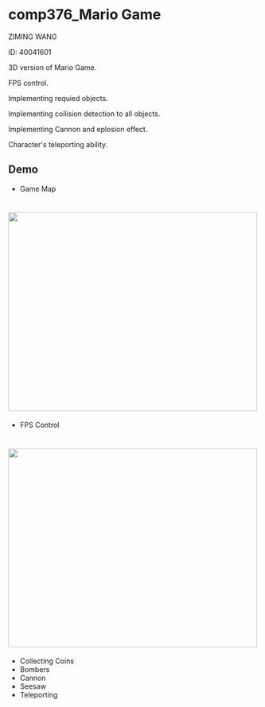# comp376_Mario Game

ZIMING WANG

ID: 40041601

3D version of Mario Game.

FPS control.

Implementing requied objects.

Implementing collision detection to all objects.

Implementing Cannon and eplosion effect.

Character's teleporting ability.

## Demo

* Game Map
<h1 align="left"> <img src="https://github.com/wzm727069/comp376_MarioGame/blob/master/Map.jpg" height="400px" width="500px"> </h1>

* FPS Control
<h1 align="left"> <img src="https://github.com/wzm727069/comp376_MarioGame/blob/master/FPS%20Control.gif" height="400px" width="500px"> </h1>

* Collecting Coins
* Bombers
* Cannon
* Seesaw
* Teleporting
